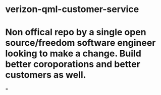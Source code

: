 # verizon-qml-customer-service

# Non offical repo by a single open source/freedom software engineer looking to make a change. Build better coroporations and better customers as well. 
=
